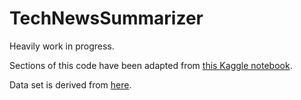 # TechNewsSummarizer

Heavily work in progress.

Sections of this code have been adapted from [this Kaggle notebook](https://www.kaggle.com/code/raryan/t5-abstractive-text-summarization/notebook).

Data set is derived from [here](https://www.kaggle.com/datasets/hgultekin/bbcnewsarchive/data?select=bbc-news-data.csv).
